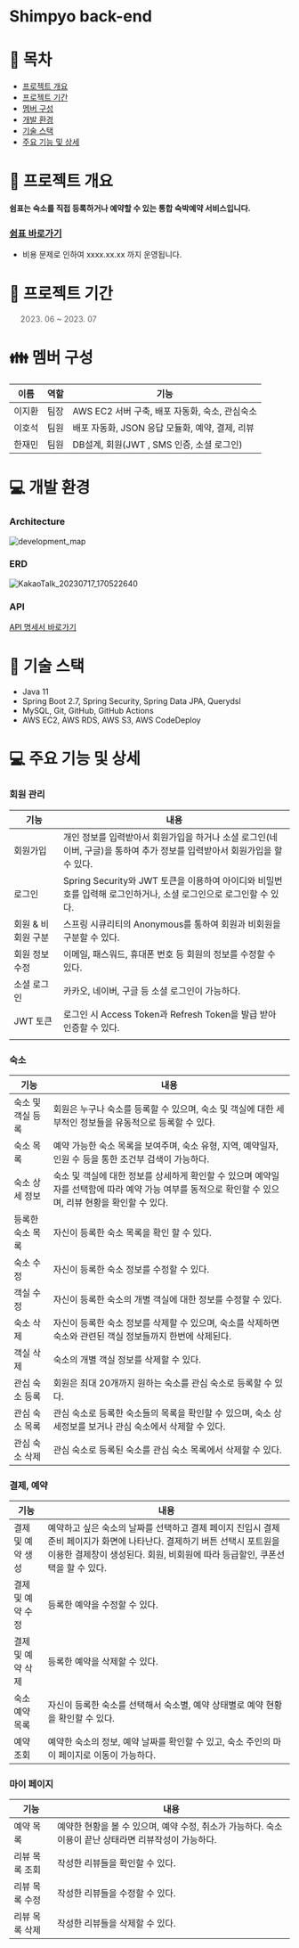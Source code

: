 # Shimpyo back-end

# 📑 목차

- [프로젝트 개요](#-프로젝트-개요)
- [프로젝트 기간](#-프로젝트-기간)
- [멤버 구성](#-멤버-구성)
- [개발 환경](#-개발-환경)
- [기술 스택](#-기술-스택)
- [주요 기능 및 상세](#-주요-기능-및-상세)

# 👋 프로젝트 개요

#### 쉼표는 숙소를 직접 등록하거나 예약할 수 있는 통합 숙박예약 서비스입니다.

### [쉼표 바로가기](http://shimpyo.o-r.kr/)

* 비용 문제로 인하여 xxxx.xx.xx 까지 운영됩니다.

# 📅 프로젝트 기간

> 2023. 06 ~ 2023. 07

# 👪 멤버 구성

| 이름  | 역할  | 기능                              |
|-----|-----|---------------------------------|
| 이지환 | 팀장  | AWS EC2 서버 구축, 배포 자동화, 숙소, 관심숙소 |
| 이호석 | 팀원  | 배포 자동화, JSON 응답 모듈화, 예약, 결제, 리뷰 |
| 한재민 | 팀원  | DB설계, 회원(JWT , SMS 인증, 소셜 로그인)  |

# 💻 개발 환경

### Architecture

![development_map](https://github.com/Project-Shimpyo/backend/assets/119032680/89dc4c0b-9515-43ee-9250-b0a2c1c2c77c)

### ERD

![KakaoTalk_20230717_170522640](https://github.com/Project-Shimpyo/backend/assets/47111722/610b6480-d23d-496b-9564-8a1a0d3ab376)

### API

[API 명세서 바로가기](https://docs.google.com/spreadsheets/d/1lcUy45KENA28HkA6w2CRJwkndWbBS591vnjQbwSXX9s/edit?usp=sharing)

# 🔧 기술 스택

- Java 11
- Spring Boot 2.7, Spring Security, Spring Data JPA, Querydsl
- MySQL, Git, GitHub, GitHub Actions
- AWS EC2, AWS RDS, AWS S3, AWS CodeDeploy

# 💻 주요 기능 및 상세

### 회원 관리

| 기능          | 내용                                                                     |
|-------------|------------------------------------------------------------------------|
| 회원가입        | 개인 정보를 입력받아서 회원가입을 하거나 소셜 로그인(네이버, 구글)을 통하여 추가 정보를 입력받아서 회원가입을 할 수 있다. |
| 로그인         | Spring Security와 JWT 토큰을 이용하여 아이디와 비밀번호를 입력해 로그인하거나, 소셜 로그인으로 로그인할 수 있다.      |
| 회원 & 비회원 구분 | 스프링 시큐리티의 Anonymous를 통하여 회원과 비회원을 구분할 수 있다.                           |
| 회원 정보 수정    | 이메일, 패스워드, 휴대폰 번호 등 회원의 정보를 수정할 수 있다.                                  |
| 소셜 로그인      | 카카오, 네이버, 구글 등 소셜 로그인이 가능하다.                                           |
| JWT 토큰      | 로그인 시 Access Token과 Refresh Token을 발급 받아 인증할 수 있다.                     |
|             |                                                                        | 

### 숙소

| 기능         | 내용                                                                                      |
|------------|-----------------------------------------------------------------------------------------|
| 숙소 및 객실 등록 | 회원은 누구나 숙소를 등록할 수 있으며, 숙소 및 객실에 대한 세부적인 정보들을 유동적으로 등록할 수 있다.                            |
| 숙소 목록      | 예약 가능한 숙소 목록을 보여주며, 숙소 유형, 지역, 예약일자, 인원 수 등을 통한 조건부 검색이 가능하다.                           |
| 숙소 상세 정보   | 숙소 및 객실에 대한 정보를 상세하게 확인할 수 있으며 예약일자를 선택함에 따라 예약 가능 여부를 동적으로 확인할 수 있으며, 리뷰 현황을 확인할 수 있다. |
| 등록한 숙소 목록  | 자신이 등록한 숙소 목록을 확인 할 수 있다.                                                               |
| 숙소 수정      | 자신이 등록한 숙소 정보를 수정할 수 있다.                                                                |
| 객실 수정      | 자신이 등록한 숙소의 개별 객실에 대한 정보를 수정할 수 있다.                                                     |
| 숙소 삭제      | 자신이 등록한 숙소 정보를 삭제할 수 있으며, 숙소를 삭제하면 숙소와 관련된 객실 정보들까지 한번에 삭제된다.                           |
| 객실 삭제      | 숙소의 개별 객실 정보를 삭제할 수 있다.                                                                 |
| 관심 숙소 등록   | 회원은 최대 20개까지 원하는 숙소를 관심 숙소로 등록할 수 있다.                                                   |                                         |                                                                            |
| 관심 숙소 목록   | 관심 숙소로 등록한 숙소들의 목록을 확인할 수 있으며, 숙소 상세정보를 보거나 관심 숙소에서 삭제할 수 있다.                           |
| 관심 숙소 삭제   | 관심 숙소로 등록된 숙소를 관심 숙소 목록에서 삭제할 수 있다.                                                     |

### 결제, 예약

| 기능       | 내용                                                                                                                   |
|----------|----------------------------------------------------------------------------------------------------------------------|
| 결제 및 예약 생성 | 예약하고 싶은 숙소의 날짜를 선택하고 결제 페이지 진입시 결제 준비 페이지가 화면에 나타난다. 결제하기 버튼 선택시 포트원을 이용한 결제창이 생성된다. 회원, 비회원에 따라 등급할인, 쿠폰선택을 할 수 있다. |
| 결제 및 예약 수정 | 등록한 예약을 수정할 수 있다. |
| 결제 및 예약 삭제 | 등록한 예약을 삭제할 수 있다. |
| 숙소 예약 목록 | 자신이 등록한 숙소를 선택해서 숙소별, 예약 상태별로 예약 현황을 확인할 수 있다.                                                                       |
| 예약 조회    | 예약한 숙소의 정보, 예약 날짜를 확인할 수 있고, 숙소 주인의 마이 페이지로 이동이 가능하다.                                                                |

### 마이 페이지

| 기능       | 내용                                                            |
|----------|---------------------------------------------------------------|
| 예약 목록    | 예약한 현황을 볼 수 있으며, 예약 수정, 취소가 가능하다. 숙소 이용이 끝난 상태라면 리뷰작성이 가능하다.  |
| 리뷰 목록 조회    | 작성한 리뷰들을 확인할 수 있다.                     |
| 리뷰 목록 수정   | 작성한 리뷰들을 수정할 수 있다.                     |
| 리뷰 목록 삭제   | 작성한 리뷰들을 삭제할 수 있다.                     |
